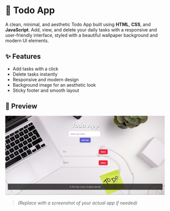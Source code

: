 # 📝 Todo App

A clean, minimal, and aesthetic Todo App built using **HTML**, **CSS**, and **JavaScript**. Add, view, and delete your daily tasks with a responsive and user-friendly interface, styled with a beautiful wallpaper background and modern UI elements.

## ✨ Features

- Add tasks with a click
- Delete tasks instantly
- Responsive and modern design
- Background image for an aesthetic look
- Sticky footer and smooth layout

## 📸 Preview

![App Preview](Assets/preview.png)


> *(Replace with a screenshot of your actual app if needed)*

